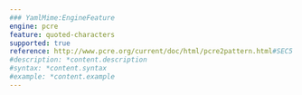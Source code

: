 ```yaml
---
### YamlMime:EngineFeature
engine: pcre
feature: quoted-characters
supported: true
reference: http://www.pcre.org/current/doc/html/pcre2pattern.html#SEC5
#description: *content.description
#syntax: *content.syntax
#example: *content.example
---
```

